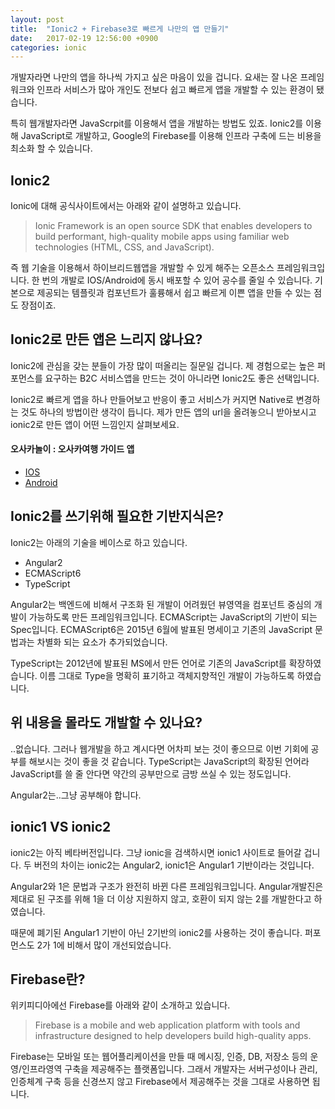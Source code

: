 ```yaml
---
layout: post
title:  "Ionic2 + Firebase3로 빠르게 나만의 앱 만들기"
date:   2017-02-19 12:56:00 +0900
categories: ionic
---
```


개발자라면 나만의 앱을 하나씩 가지고 싶은 마음이 있을 겁니다.
요새는 잘 나온 프레임워크와 인프라 서비스가 많아 개인도 전보다 쉽고 빠르게 앱을 개발할 수 있는 환경이 됐습니다.

특히 웹개발자라면 JavaScrpit를 이용해서 앱을 개발하는 방법도 있죠.
Ionic2를 이용해 JavaScript로 개발하고, Google의 Firebase를 이용해 인프라 구축에 드는 비용을 최소화 할 수 있습니다.


Ionic2
-
Ionic에 대해 공식사이트에서는 아래와 같이 설명하고 있습니다.

> Ionic Framework is an open source SDK that enables developers to build performant, high-quality mobile apps using familiar web technologies (HTML, CSS, and JavaScript).

즉 웹 기술을 이용해서 하이브리드웹앱을 개발할 수 있게 해주는 오픈소스 프레임워크입니다.
한 번의 개발로 IOS/Android에 동시 배포할 수 있어 공수를 줄일 수 있습니다.
기본으로 제공되는 템플릿과 컴포넌트가 훌륭해서 쉽고 빠르게 이쁜 앱을 만들 수 있는 점도 장점이죠.
  
  
Ionic2로 만든 앱은 느리지 않나요?
-
Ionic2에 관심을 갖는 분들이 가장 많이 떠올리는 질문일 겁니다. 제 경험으로는 높은 퍼포먼스를 요구하는 B2C 서비스앱을 만드는 것이 아니라면 Ionic2도 좋은 선택입니다.

Ionic2로 빠르게 앱을 하나 만들어보고 반응이 좋고 서비스가 커지면 Native로 변경하는 것도 하나의 방법이란 생각이 듭니다. 제가 만든 앱의 url을 올려놓으니 받아보시고 ionic2로 만든 앱이 어떤 느낌인지 살펴보세요.
#### 오사카놀이 : 오사카여행 가이드 앱
- [IOS](https://itunes.apple.com/kr/app/osakanol-i-osakanori-osaka/id1163599168?mt=8)
- [Android](https://play.google.com/store/apps/details?id=com.sjkim.osakanoriapp&hl=ko)

  
Ionic2를 쓰기위해 필요한 기반지식은?
-
Ionic2는 아래의 기술을 베이스로 하고 있습니다.
- Angular2
- ECMAScript6
- TypeScript

Angular2는 백엔드에 비해서 구조화 된 개발이 어려웠던 뷰영역을 컴포넌트 중심의 개발이 가능하도록 만든 프레임워크입니다. ECMAScript는 JavaScript의 기반이 되는 Spec입니다. ECMAScript6은 2015년 6월에 발표된 명세이고 기존의 JavaScript 문법과는 차별화 되는 요소가 추가되었습니다.

TypeScript는 2012년에 발표된 MS에서 만든 언어로 기존의 JavaScript를 확장하였습니다. 이름 그대로 Type을 명확히 표기하고 객체지향적인 개발이 가능하도록 하였습니다.
  
  
위 내용을 몰라도 개발할 수 있나요?
-
..없습니다. 그러나 웹개발을 하고 계시다면 어차피 보는 것이 좋으므로 이번 기회에 공부를 해보시는 것이 좋을 것 같습니다. TypeScript는 JavaScript의 확장된 언어라 JavaScript를 쓸 줄 안다면 약간의 공부만으로 금방 쓰실 수 있는 정도입니다.

Angular2는..그냥 공부해야 합니다.


ionic1 VS ionic2
-
ionic2는 아직 베타버전입니다. 그냥 ionic을 검색하시면 ionic1 사이트로 들어갈 겁니다.
두 버전의 차이는 ionic2는 Angular2, ionic1은 Angular1 기반이라는 것입니다.

Angular2와 1은 문법과 구조가 완전히 바뀐 다른 프레임워크입니다.
Angular개발진은 제대로 된 구조를 위해 1을 더 이상 지원하지 않고, 호환이 되지 않는 2를 개발한다고 하였습니다.

때문에 폐기된 Angular1 기반이 아닌 2기반의 ionic2를 사용하는 것이 좋습니다. 퍼포먼스도 2가 1에 비해서 많이 개선되었습니다.



Firebase란?
-
위키피디아에선 Firebase를 아래와 같이 소개하고 있습니다.
> Firebase is a mobile and web application platform with tools and infrastructure designed to help developers build high-quality apps.

Firebase는 모바일 또는 웹어플리케이션을 만들 때 메시징, 인증, DB, 저장소 등의 운영/인프라영역 구축을 제공해주는 플랫폼입니다. 그래서 개발자는 서버구성이나 관리, 인증체계 구축 등을 신경쓰지 않고 Firebase에서 제공해주는 것을 그대로 사용하면 됩니다.